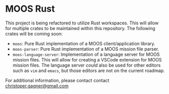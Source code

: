 # MOOS Rust

This project is being refactored to utilize Rust workspaces. This will allow
for multiple crates to be maintained within this repository. The following
crates will be coming soon:

- `moos`: Pure Rust implementation of a MOOS client/application library. 
- `moos-parser`: Pure Rust implementation of a MOOS mission file parser.
- `moos-language-server`: Implementation of a language server for MOOS mission
   files. This will allow for creating a VSCode extension for MOOS mission
   files. The language server *could* also be used for other editors such
   as `vim` and `emacs`, but those editors are not on the current roadmap.

For additional information, please contact contact christoper.gagner@gmail.com
